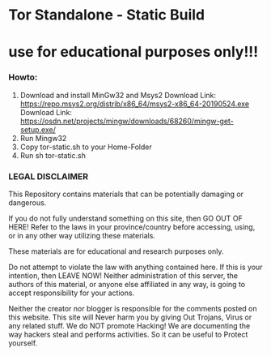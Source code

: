 # Tor Standalone - Static Build
# use for educational purposes only!!!

### Howto:
1. Download and install MinGw32 and Msys2
  Download Link: https://repo.msys2.org/distrib/x86_64/msys2-x86_64-20190524.exe
  Download Link: https://osdn.net/projects/mingw/downloads/68260/mingw-get-setup.exe/
2. Run Mingw32
3. Copy tor-static.sh to your Home-Folder
4. Run sh tor-static.sh

### LEGAL DISCLAIMER
This Repository contains materials that can be potentially damaging or dangerous.

If you do not fully understand something on this site, then GO OUT OF HERE! Refer to the laws in your province/country before accessing, using, or in any other way utilizing these materials.

These materials are for educational and research purposes only.

Do not attempt to violate the law with anything contained here. If this is your intention, then LEAVE NOW! Neither administration of this server, the authors of this material, or anyone else affiliated in any way, is going to accept responsibility for your actions.

Neither the creator nor blogger is responsible for the comments posted on this website. This site will Never harm you by giving Out Trojans, Virus or any related stuff. We do NOT promote Hacking! We are documenting the way hackers steal and performs activities. So it can be useful to Protect yourself.



